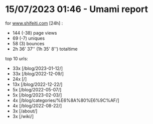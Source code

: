# 15/07/2023 01:46 - Umami report
for www.shifeiti.com [24h] :

 - 144 (-38) page views
 - 69 (-7) uniques
 - 58 (3) bounces
 - 2h 36' 37'' (1h 35' 8'') totaltime


top 10 urls:
 - 33x [/blog/2023-01-12/]
 - 33x [/blog/2022-12-09/]
 - 24x [/]
 - 13x [/blog/2022-12-22/]
 - 5x [/blog/2022-05-07/]
 - 5x [/blog/2023-02-03/]
 - 4x [/blog/categories/%E6%8A%80%E6%9C%AF/]
 - 4x [/blog/2022-08-22/]
 - 3x [/about/]
 - 3x [/wiki/]


